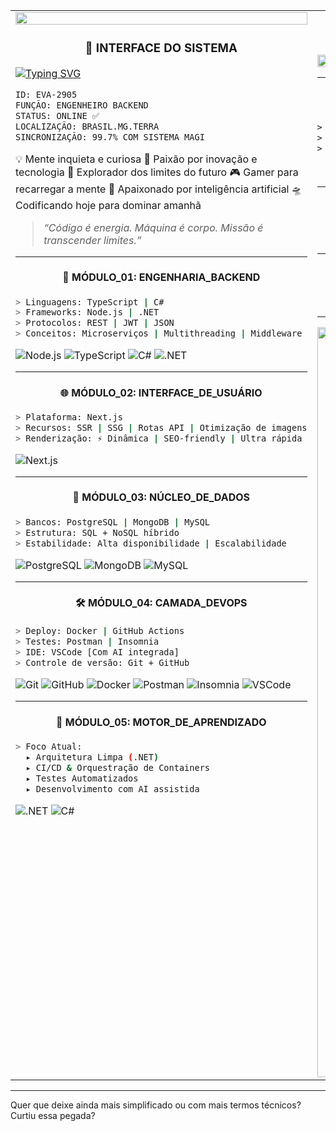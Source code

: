 <table>
  <tr>
    <td width="50%" valign="top">

  <img src="https://i.pinimg.com/originals/7a/59/86/7a5986f10276d8cd3e666e364724054a.gif" width="100%"/>


<!-- 🧠 SYSTEM INTERFACE - NEON_GENESIS_CYBERDEV vEVA.2099 -->

<h3 align="center">🧠 INTERFACE DO SISTEMA</h3>

[![Typing SVG](https://readme-typing-svg.herokuapp.com/?color=FF00FF\&size=30\&center=true\&vCenter=true\&width=500\&lines=INICIANDO+ANTÔNIO+MARCOS...;Sincronizando+Protocolo+MAGI...;Conectando+à+Matriz+Neo+Tokyo+🚀)](https://git.io/typing-svg)

```txt
ID: EVA-2905
FUNÇÃO: ENGENHEIRO BACKEND
STATUS: ONLINE ✅
LOCALIZAÇÃO: BRASIL.MG.TERRA
SINCRONIZAÇÃO: 99.7% COM SISTEMA MAGI
```

💡 Mente inquieta e curiosa
🧠 Paixão por inovação e tecnologia
🌌 Explorador dos limites do futuro
🎮 Gamer para recarregar a mente
🤖 Apaixonado por inteligência artificial
🛸 Codificando hoje para dominar amanhã

> *“Código é energia. Máquina é corpo. Missão é transcender limites.”*

---

<h4 align="center">🔧 MÓDULO_01: ENGENHARIA_BACKEND</h4>

```bash
> Linguagens: TypeScript | C#
> Frameworks: Node.js | .NET
> Protocolos: REST | JWT | JSON
> Conceitos: Microserviços | Multithreading | Middleware
```

![Node.js](https://img.shields.io/badge/Node.js-00FFAA?style=for-the-badge\&logo=node.js\&logoColor=black)
![TypeScript](https://img.shields.io/badge/TypeScript-FF00FF?style=for-the-badge\&logo=typescript\&logoColor=black)
![C#](https://img.shields.io/badge/C%23-00FFFF?style=for-the-badge\&logo=c-sharp\&logoColor=black)
![.NET](https://img.shields.io/badge/.NET-FF0099?style=for-the-badge\&logo=dotnet\&logoColor=black)

---

<h4 align="center">🌐 MÓDULO_02: INTERFACE_DE_USUÁRIO</h4>

```bash
> Plataforma: Next.js
> Recursos: SSR | SSG | Rotas API | Otimização de imagens
> Renderização: ⚡ Dinâmica | SEO-friendly | Ultra rápida
```

![Next.js](https://img.shields.io/badge/NEXT.JS-000000?style=for-the-badge\&logo=next.js\&logoColor=FF00FF)

---

<h4 align="center">🧠 MÓDULO_03: NÚCLEO_DE_DADOS</h4>

```bash
> Bancos: PostgreSQL | MongoDB | MySQL
> Estrutura: SQL + NoSQL híbrido
> Estabilidade: Alta disponibilidade | Escalabilidade
```

![PostgreSQL](https://img.shields.io/badge/PostgreSQL-00FFCC?style=for-the-badge\&logo=postgresql\&logoColor=black)
![MongoDB](https://img.shields.io/badge/MongoDB-00FF66?style=for-the-badge\&logo=mongodb\&logoColor=black)
![MySQL](https://img.shields.io/badge/MySQL-FF00AA?style=for-the-badge\&logo=mysql\&logoColor=black)

---

<h4 align="center">🛠 MÓDULO_04: CAMADA_DEVOPS</h4>

```bash
> Deploy: Docker | GitHub Actions
> Testes: Postman | Insomnia
> IDE: VSCode [Com AI integrada]
> Controle de versão: Git + GitHub
```

![Git](https://img.shields.io/badge/GIT-FF3300?style=for-the-badge\&logo=git\&logoColor=black)
![GitHub](https://img.shields.io/badge/GitHub-000000?style=for-the-badge\&logo=github\&logoColor=FF00FF)
![Docker](https://img.shields.io/badge/Docker-00FFFF?style=for-the-badge\&logo=docker\&logoColor=black)
![Postman](https://img.shields.io/badge/Postman-FF6600?style=for-the-badge\&logo=postman\&logoColor=black)
![Insomnia](https://img.shields.io/badge/Insomnia-9900FF?style=for-the-badge\&logo=insomnia\&logoColor=black)
![VSCode](https://img.shields.io/badge/VSCode-00FFCC?style=for-the-badge\&logo=visual-studio-code\&logoColor=black)

---

<h4 align="center">🚧 MÓDULO_05: MOTOR_DE_APRENDIZADO</h4>

```bash
> Foco Atual:
  ▸ Arquitetura Limpa (.NET)
  ▸ CI/CD & Orquestração de Containers
  ▸ Testes Automatizados
  ▸ Desenvolvimento com AI assistida
```

![.NET](https://img.shields.io/badge/.NET-FF0099?style=for-the-badge\&logo=.net\&logoColor=black)
![C#](https://img.shields.io/badge/C%23-00FFAA?style=for-the-badge\&logo=c-sharp\&logoColor=black)

</td>

<td width="50%" valign="top">

<h3 align="center">🦾 PAINEL MECH</h3>

<div align="center">
  <img src="https://i.pinimg.com/originals/6e/3c/3e/6e3c3e3e3c3e3e3c3e3e3c3e3e3c3e.gif" width="100%"/>
</div>

---

<h4 align="center">⚡ MODO SISTEMA: CYBER-EVA</h4>

```txt
> TODOS OS SISTEMAS FUNCIONANDO ✅
> Aguardando próxima missão...
> COMANDO: "CONSTRUA O FUTURO"
```

> *“O desenvolvedor do amanhã não escreve só código — ele cria destinos.”*
> — **Antônio Marcos**

---

<h4 align="center">📈 ATIVIDADE NO GITHUB</h4>

<p align="center">
  <img src="https://github-readme-stats.vercel.app/api?username=antoniomrrds&show_icons=true&theme=tokyonight" />
  <img src="https://github-readme-streak-stats.herokuapp.com/?user=antoniomrrds&theme=tokyonight" />
</p>

---

<h4 align="center">📡 COMUNICAÇÃO ENCRIPTADA</h4>

<div align="center">

[![LinkedIn](https://img.shields.io/badge/LinkedIn-00FFFF?style=for-the-badge\&logo=linkedin\&logoColor=black)](https://www.linkedin.com/in/antônio-marcosrrds)
[![Gmail](https://img.shields.io/badge/Gmail-FF0033?style=for-the-badge\&logo=gmail\&logoColor=black)](mailto:antoniomarcos.amrrds@gmail.com)
[![Instagram](https://img.shields.io/badge/Instagram-FF00FF?style=for-the-badge\&logo=instagram\&logoColor=black)](https://www.instagram.com/antoniomarcosrrds)

</div>

---

<div align="center">
<img width="857" height="1200" alt="image" src="https://github.com/user-attachments/assets/8f511f64-b6af-461c-8939-f1c60237b1bf" />

</div>

</td>
</tr>
</table>

---

Quer que deixe ainda mais simplificado ou com mais termos técnicos?
Curtiu essa pegada?
